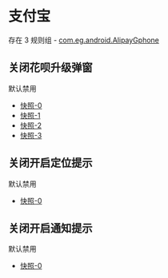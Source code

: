 # 支付宝

存在 3 规则组 - [com.eg.android.AlipayGphone](/src/apps/com.eg.android.AlipayGphone.ts)

## 关闭花呗升级弹窗

默认禁用

- [快照-0](https://i.gkd.li/import/import/12737055)
- [快照-1](https://i.gkd.li/import/import/13183946)
- [快照-2](https://i.gkd.li/import/12826077)
- [快照-3](https://i.gkd.li/import/import/12915864)

## 关闭开启定位提示

默认禁用

- [快照-0](https://i.gkd.li/import/12792688)

## 关闭开启通知提示

默认禁用

- [快照-0](https://i.gkd.li/import/13194955)
